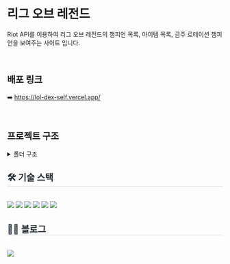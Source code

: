 # 리그 오브 레전드

Riot API를 이용하여 리그 오브 레전드의 챔피언 목록, 아이템 목록, 금주 로테이션 챔피언을 보여주는 사이트 입니다.

<br/>

## 배포 링크

➡️ https://lol-dex-self.vercel.app/

<br/>

## 프로젝트 구조

<details>
<summary>폴더 구조</summary>

```
📦src
 ┣ 📂app
 ┃ ┣ 📂api
 ┃ ┃ ┗ 📂rotation
 ┃ ┃ ┃ ┗ 📜route.ts
 ┃ ┣ 📂champions
 ┃ ┃ ┣ 📂[name]
 ┃ ┃ ┃ ┗ 📜page.tsx
 ┃ ┃ ┣ 📜loading.tsx
 ┃ ┃ ┗ 📜page.tsx
 ┃ ┣ 📂fonts
 ┃ ┃ ┣ 📜GeistMonoVF.woff
 ┃ ┃ ┗ 📜GeistVF.woff
 ┃ ┣ 📂items
 ┃ ┃ ┗ 📜page.tsx
 ┃ ┣ 📂rotation
 ┃ ┃ ┗ 📜page.tsx
 ┃ ┣ 📜favicon.ico
 ┃ ┣ 📜globals.css
 ┃ ┣ 📜layout.tsx
 ┃ ┗ 📜page.tsx
 ┣ 📂components
 ┃ ┣ 📜ChampionCard.tsx
 ┃ ┣ 📜ItemCard.tsx
 ┃ ┗ 📜RotationChampion.tsx
 ┣ 📂public
 ┃ ┗ 📂assets
 ┃ ┃ ┣ 📜Diana_47.jpg
 ┃ ┃ ┣ 📜Riven_16.jpg
 ┃ ┃ ┗ 📜Yone.jpg
 ┣ 📂styles
 ┃ ┗ 📜.gitkeep
 ┣ 📂types
 ┃ ┣ 📜Champion.ts
 ┃ ┣ 📜DetailChampion.ts
 ┃ ┣ 📜Item.ts
 ┃ ┗ 📜RotationChampion.ts
 ┗ 📂utils
 ┃ ┣ 📜riotApi.ts
 ┃ ┗ 📜serverApi.ts
```

</details>

<div style="text-align: left;">
    <h2 style="border-bottom: 1px solid #d8dee4; color: #282d33;"> 🛠️ 기술 스택 </h2> <br> 
    <div style="margin: ; text-align: left;" "text-align: left;"> <img src="https://img.shields.io/badge/Javascript-F7DF1E?style=for-the-badge&logo=Javascript&logoColor=white">
          <img src="https://img.shields.io/badge/TypeScript-007ACC?style=for-the-badge&logo=typescript&logoColor=white">
          <img src="https://img.shields.io/badge/Tailwind CSS-06B6D4?style=for-the-badge&logo=Tailwind CSS&logoColor=white">
          <img src="https://img.shields.io/badge/Next.js-000000?style=for-the-badge&logo=Next.js&logoColor=white">
          <img src="https://img.shields.io/badge/Vercel-000000?style=for-the-badge&logo=Vercel&logoColor=white">
          <img src="https://img.shields.io/badge/Github-181717?style=for-the-badge&logo=Github&logoColor=white">
          <br/></div>
    </div>
    <div style="text-align: left;">
    <h2 style="border-bottom: 1px solid #d8dee4; color: #282d33;"> 🧑‍💻 블로그 </h2> <br> 
    <div style="text-align: left;"> <a href=https://velog.io/@hbeom00> <img src="https://img.shields.io/badge/Velog-20C997?style=for-the-badge&logo=Velog&logoColor=white&link=https://velog.io/@hbeom00"> </a>
          </div>  <br> 
    <div style="text-align: left;">  </div> 
    </div>
